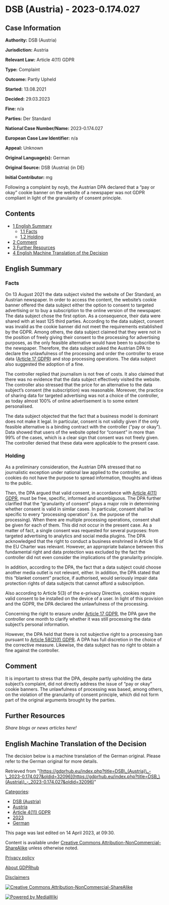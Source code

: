 # DSB (Austria) - 2023-0.174.027

## Case Information

**Authority:** DSB (Austria)

**Jurisdiction:** Austria

**Relevant Law:** Article 4(11) GDPR

**Type:** Complaint

**Outcome:** Partly Upheld

**Started:** 13.08.2021

**Decided:** 29.03.2023

**Fine:** n/a

**Parties:** Der Standard

**National Case Number/Name:** 2023-0.174.027

**European Case Law Identifier:** n/a

**Appeal:** Unknown

**Original Language(s):** German

**Original Source:** DSB (Austria) (in DE)

**Initial Contributor:** mg

Following a complaint by noyb, the Austrian DPA declared that a “pay or okay” cookie banner on the website of a newspaper was not GDPR compliant in light of the granularity of consent principle.

## Contents

*   [1 English Summary](#English_Summary)
    *   [1.1 Facts](#Facts)
    *   [1.2 Holding](#Holding)
*   [2 Comment](#Comment)
*   [3 Further Resources](#Further_Resources)
*   [4 English Machine Translation of the Decision](#English_Machine_Translation_of_the_Decision)

## English Summary

### Facts

On 13 August 2021 the data subject visited the website of Der Standard, an Austrian newspaper. In order to access the content, the website’s cookie banner offered the data subject either the option to consent to targeted advertising or to buy a subscription to the online version of the newspaper. The data subject chose the first option. As a consequence, their data were shared with at least 125 third parties. According to the data subject, consent was invalid as the cookie banner did not meet the requirements established by the GDPR. Among others, the data subject claimed that they were not in the position of freely giving their consent to the processing for advertising purposes, as the only feasible alternative would have been to subscribe to the newspaper. Therefore, the data subject asked the Austrian DPA to declare the unlawfulness of the processing and order the controller to erase data ([Article 17 GDPR](/index.php?title=Article_17_GDPR "Article 17 GDPR")) and stop processing operations. The data subject also suggested the adoption of a fine.

The controller replied that journalism is not free of costs. It also claimed that there was no evidence that the data subject effectively visited the website. The controller also stressed that the price for an alternative to the data subject’s consent (the subscription) was reasonable. Moreover, the practice of sharing data for targeted advertising was not a choice of the controller, as today almost 100% of online advertisement is to some extent personalised.

The data subject objected that the fact that a business model is dominant does not make it legal. In particular, consent is not validly given if the only feasible alternative is a binding contract with the controller (“pay or okay”). Data showed that users of the website opted for “consent” in more than 99% of the cases, which is a clear sign that consent was not freely given. The controller denied that these data were applicable to the present case.

### Holding

As a preliminary consideration, the Austrian DPA stressed that no journalistic exception under national law applied to the controller, as cookies do not have the purpose to spread information, thoughts and ideas to the public.

Then, the DPA argued that valid consent, in accordance with [Article 4(11) GDPR](/index.php?title=Article_4_GDPR#11 "Article 4 GDPR"), must be free, specific, informed and unambiguous. The DPA further clarified that the “granularity of consent” plays a major role in determining whether consent is valid in similar cases. In particular, consent shall be specific to every “processing operation” (i.e. the purpose of the processing). When there are multiple processing operations, consent shall be given for each of them. This did not occur in the present case. As a matter of fact, a single consent was requested for several purposes: from targeted advertising to analytics and social media plugins. The DPA acknowledged that the right to conduct a business enshrined in Article 16 of the EU Charter was relevant. However, an appropriate balance between this fundamental right and data protection was excluded by the fact the controller did not even consider the implications of the granularity principle.

In addition, according to the DPA, the fact that a data subject could choose another media outlet is not relevant, either. In addition, the DPA stated that this “blanket consent” practice, if authorised, would seriously impair data protection rights of data subjects that cannot afford a subscription.

Also according to Article 5(3) of the e-privacy Directive, cookies require valid consent to be installed on the device of a user. In light of this provision and the GDPR, the DPA declared the unlawfulness of the processing.

Concerning the right to erasure under [Article 17 GDPR](/index.php?title=Article_17_GDPR "Article 17 GDPR"), the DPA gave the controller one month to clarify whether it was still processing the data subject’s personal information.

However, the DPA held that there is not subjective right to a processing ban pursuant to [Article 58(2)(f) GDPR](/index.php?title=Article_58_GDPR#2f "Article 58 GDPR"). A DPA has full discretion in the choice of the corrective measure. Likewise, the data subject has no right to obtain a fine against the controller.

## Comment

It is important to stress that the DPA, despite partly upholding the data subject’s complaint, did not directly address the issue of “pay or okay” cookie banners. The unlawfulness of processing was based, among others, on the violation of the granularity of consent principle, which did not form part of the original arguments brought by the parties.

## Further Resources

_Share blogs or news articles here!_

## English Machine Translation of the Decision

The decision below is a machine translation of the German original. Please refer to the German original for more details.

Retrieved from "[https://gdprhub.eu/index.php?title=DSB\_(Austria)\_-\_2023-0.174.027&oldid=32096](https://gdprhub.eu/index.php?title=DSB_\(Austria\)_-_2023-0.174.027&oldid=32096)"

[Categories](/index.php?title=Special:Categories "Special:Categories"):

*   [DSB (Austria)](/index.php?title=Category:DSB_\(Austria\) "Category:DSB (Austria)")
*   [Austria](/index.php?title=Category:Austria "Category:Austria")
*   [Article 4(11) GDPR](/index.php?title=Category:Article_4\(11\)_GDPR "Category:Article 4(11) GDPR")
*   [2023](/index.php?title=Category:2023 "Category:2023")
*   [German](/index.php?title=Category:German "Category:German")

This page was last edited on 14 April 2023, at 09:30.

Content is available under [Creative Commons Attribution-NonCommercial-ShareAlike](https://creativecommons.org/licenses/by-nc-sa/4.0/) unless otherwise noted.

[Privacy policy](/index.php?title=GDPRhub:Privacy_policy)

[About GDPRhub](/index.php?title=GDPRhub:About)

[Disclaimers](/index.php?title=GDPRhub:General_disclaimer)

[![Creative Commons Attribution-NonCommercial-ShareAlike](/resources/assets/licenses/cc-by-nc-sa.png)](https://creativecommons.org/licenses/by-nc-sa/4.0/)

[![Powered by MediaWiki](/resources/assets/poweredby_mediawiki_88x31.png)](https://www.mediawiki.org/)